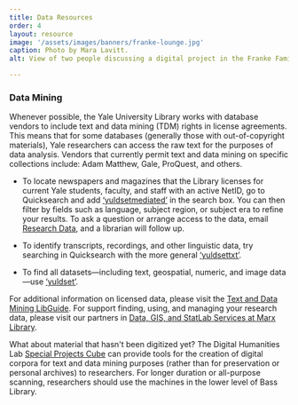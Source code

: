 ```yaml
---
title: Data Resources
order: 4
layout: resource
image: '/assets/images/banners/franke-lounge.jpg'
caption: Photo by Mara Lavitt.
alt: View of two people discussing a digital project in the Franke Family Digital Humanities Laboratory.

---
```


### Data Mining
Whenever possible, the Yale University Library works with database vendors to include text and data mining (TDM) rights in license agreements. This means that for some databases (generally those with out-of-copyright materials), Yale researchers can access the raw text for the purposes of data analysis. Vendors that currently permit text and data mining on specific collections include: Adam Matthew, Gale, ProQuest, and others. 

- To locate newspapers and magazines that the Library licenses for current Yale students, faculty, and staff with an active NetID, go to Quicksearch and add <a href='https://search.library.yale.edu/catalog?q=yuldsetmediated&search_field=all_fields&commit=Search' target='_blank'>‘yuldsetmediated’</a> in the search box. You can then filter by fields such as language, subject region, or subject era to refine your results. To ask a question or arrange access to the data, email [Research Data](mailto:researchdata@yale.edu), and a librarian will follow up.

- To identify transcripts, recordings, and other linguistic data, try searching in Quicksearch with the more general <a href='https://search.library.yale.edu/catalog?q=yuldsettxt&search_field=all_fields&commit=Search' target='_blank'>‘yuldsettxt’</a>.

- To find all datasets—including text, geospatial, numeric, and image data—use <a href='https://search.library.yale.edu/catalog?q=yuldset&search_field=all_fields&commit=Search' target='_blank'>‘yuldset’</a>.


For additional information on licensed data, please visit the <a href='https://guides.library.yale.edu/tdm' target='_blank'>Text and Data Mining LibGuide</a>. For support finding, using, and managing your research data, please visit our partners in <a href='https://marx.library.yale.edu/data-gis-and-statlab-services-marx-library' target='_blank'>Data, GIS, and StatLab Services at Marx Library</a>.  

What about material that hasn't been digitized yet? The Digital Humanities Lab <a href='https://dhlab.yale.edu/resources/space.html' target='_blank'>Special Projects Cube</a> can provide tools for the creation of digital corpora for text and data mining purposes (rather than for preservation or personal archives) to researchers. For longer duration or all-purpose scanning, researchers should use the machines in the lower level of Bass Library.  
